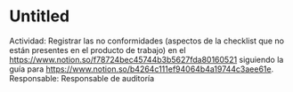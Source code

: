 # Untitled

Actividad: Registrar las no conformidades (aspectos de la checklist que no están presentes en el producto de trabajo) en el https://www.notion.so/f78724bec45744b3b5627fda80160521 siguiendo la guía para https://www.notion.so/b4264c111ef94064b4a19744c3aee61e.
Responsable: Responsable de auditoría